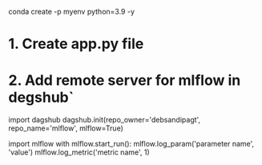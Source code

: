 conda create -p myenv python=3.9 -y
# 1. Create app.py file
# 2. Add remote server for mlflow in degshub`

import dagshub
dagshub.init(repo_owner='debsandipagt', repo_name='mlflow', mlflow=True)

import mlflow
with mlflow.start_run():
  mlflow.log_param('parameter name', 'value')
  mlflow.log_metric('metric name', 1)